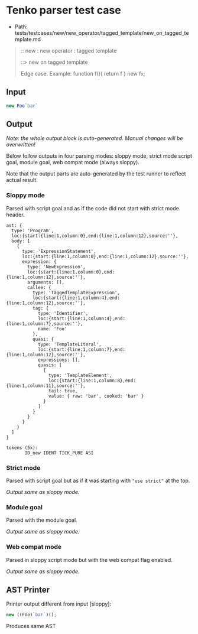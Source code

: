 # Tenko parser test case

- Path: tests/testcases/new/new_operator/tagged_template/new_on_tagged_template.md

> :: new : new operator : tagged template
>
> ::> new on tagged template
>
> Edge case. Example: function f(){ return f } new f`x`;

## Input

`````js
new Foo`bar`
`````

## Output

_Note: the whole output block is auto-generated. Manual changes will be overwritten!_

Below follow outputs in four parsing modes: sloppy mode, strict mode script goal, module goal, web compat mode (always sloppy).

Note that the output parts are auto-generated by the test runner to reflect actual result.

### Sloppy mode

Parsed with script goal and as if the code did not start with strict mode header.

`````
ast: {
  type: 'Program',
  loc:{start:{line:1,column:0},end:{line:1,column:12},source:''},
  body: [
    {
      type: 'ExpressionStatement',
      loc:{start:{line:1,column:0},end:{line:1,column:12},source:''},
      expression: {
        type: 'NewExpression',
        loc:{start:{line:1,column:0},end:{line:1,column:12},source:''},
        arguments: [],
        callee: {
          type: 'TaggedTemplateExpression',
          loc:{start:{line:1,column:4},end:{line:1,column:12},source:''},
          tag: {
            type: 'Identifier',
            loc:{start:{line:1,column:4},end:{line:1,column:7},source:''},
            name: 'Foo'
          },
          quasi: {
            type: 'TemplateLiteral',
            loc:{start:{line:1,column:7},end:{line:1,column:12},source:''},
            expressions: [],
            quasis: [
              {
                type: 'TemplateElement',
                loc:{start:{line:1,column:8},end:{line:1,column:11},source:''},
                tail: true,
                value: { raw: 'bar', cooked: 'bar' }
              }
            ]
          }
        }
      }
    }
  ]
}

tokens (5x):
       ID_new IDENT TICK_PURE ASI
`````

### Strict mode

Parsed with script goal but as if it was starting with `"use strict"` at the top.

_Output same as sloppy mode._

### Module goal

Parsed with the module goal.

_Output same as sloppy mode._

### Web compat mode

Parsed in sloppy script mode but with the web compat flag enabled.

_Output same as sloppy mode._

## AST Printer

Printer output different from input [sloppy]:

````js
new ((Foo)`bar`)();
````

Produces same AST
